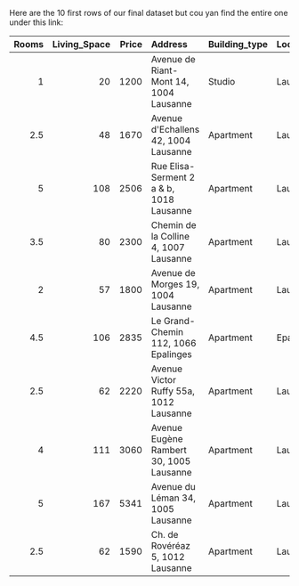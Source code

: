Here are the 10 first rows of our final dataset but cou yan find the entire one under this link: 

|   Rooms |   Living_Space |   Price | Address                                  | Building_type   | Location   | possible_collocation   |   Transport_Index |   Population |
|--------:|---------------:|--------:|:-----------------------------------------|:----------------|:-----------|:-----------------------|------------------:|-------------:|
|     1   |             20 |    1200 | Avenue de Riant-Mont 14, 1004 Lausanne   | Studio          | Lausanne   | no                     |              1.5  |       144365 |
|     2.5 |             48 |    1670 | Avenue d'Echallens 42, 1004 Lausanne     | Apartment       | Lausanne   | yes                    |              1.5  |       144365 |
|     5   |            108 |    2506 | Rue Elisa-Serment 2 a & b, 1018 Lausanne | Apartment       | Lausanne   | yes                    |              1.5  |       144365 |
|     3.5 |             80 |    2300 | Chemin de la Colline 4, 1007 Lausanne    | Apartment       | Lausanne   | yes                    |              1.5  |       144365 |
|     2   |             57 |    1800 | Avenue de Morges 19, 1004 Lausanne       | Apartment       | Lausanne   | no                     |              1.5  |       144365 |
|     4.5 |            106 |    2835 | Le Grand-Chemin 112, 1066 Epalinges      | Apartment       | Epalinges  | yes                    |              1.25 |         9910 |
|     2.5 |             62 |    2220 | Avenue Victor Ruffy 55a, 1012 Lausanne   | Apartment       | Lausanne   | yes                    |              1.5  |       144365 |
|     4   |            111 |    3060 | Avenue Eugène Rambert 30, 1005 Lausanne  | Apartment       | Lausanne   | yes                    |              1.5  |       144365 |
|     5   |            167 |    5341 | Avenue du Léman 34, 1005 Lausanne        | Apartment       | Lausanne   | yes                    |              1.5  |       144365 |
|     2.5 |             62 |    1590 | Ch. de Rovéréaz 5, 1012 Lausanne         | Apartment       | Lausanne   | yes                    |              1.5  |       144365 |
